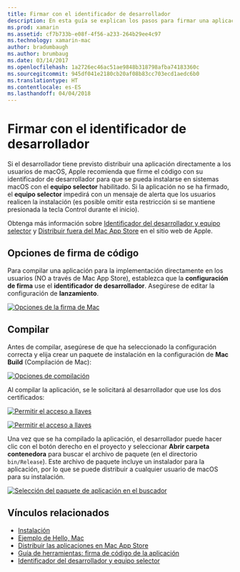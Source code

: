 ```yaml
---
title: Firmar con el identificador de desarrollador
description: En esta guía se explican los pasos para firmar una aplicación Xamarin.Mac con Developer ID para su publicación.
ms.prod: xamarin
ms.assetid: cf7b733b-e08f-4f56-a233-264b29ee4c97
ms.technology: xamarin-mac
author: bradumbaugh
ms.author: brumbaug
ms.date: 03/14/2017
ms.openlocfilehash: 1a2726ec46ac51ae9848b318798afba74183360c
ms.sourcegitcommit: 945df041e2180cb20af08b83cc703ecd1aedc6b0
ms.translationtype: HT
ms.contentlocale: es-ES
ms.lasthandoff: 04/04/2018
---
```

# <a name="sign-with-developer-id"></a>Firmar con el identificador de desarrollador

Si el desarrollador tiene previsto distribuir una aplicación directamente a los usuarios de macOS, Apple recomienda que firme el código con su identificador de desarrollador para que se pueda instalarse en sistemas macOS con el **equipo selector** habilitado. Si la aplicación no se ha firmado, el **equipo selector** impedirá con un mensaje de alerta que los usuarios realicen la instalación (es posible omitir esta restricción si se mantiene presionada la tecla Control durante el inicio).

Obtenga más información sobre [Identificador del desarrollador y equipo selector](https://developer.apple.com/resources/developer-id/) y [Distribuir fuera del Mac App Store](https://developer.apple.com/library/content/documentation/IDEs/Conceptual/AppDistributionGuide/Introduction/Introduction.html) en el sitio web de Apple.

## <a name="code-signing-options"></a>Opciones de firma de código

Para compilar una aplicación para la implementación directamente en los usuarios (NO a través de Mac App Store), establezca que la **configuración de firma** use el **identificador de desarrollador**. Asegúrese de editar la configuración de **lanzamiento**.

 [![](signing-images/config02.png "Opciones de la firma de Mac")](signing-images/config02.png#lightbox)


## <a name="build"></a>Compilar

Antes de compilar, asegúrese de que ha seleccionado la configuración correcta y elija crear un paquete de instalación en la configuración de **Mac Build** (Compilación de Mac):

[![](signing-images/config03.png "Opciones de compilación")](signing-images/config03.png#lightbox)

Al compilar la aplicación, se le solicitará al desarrollador que use los dos certificados:

 [![](signing-images/image57.png "Permitir el acceso a llaves")](signing-images/image57.png#lightbox)

 [![](signing-images/image58.png "Permitir el acceso a llaves")](signing-images/image58.png#lightbox)

Una vez que se ha compilado la aplicación, el desarrollador puede hacer clic con el botón derecho en el proyecto y seleccionar **Abrir carpeta contenedora** para buscar el archivo de paquete (en el directorio `bin/Release`). Este archivo de paquete incluye un instalador para la aplicación, por lo que se puede distribuir a cualquier usuario de macOS para su instalación.

 [![](signing-images/image59.png "Selección del paquete de aplicación en el buscador")](signing-images/image59.png#lightbox)

## <a name="related-links"></a>Vínculos relacionados

- [Instalación](~//mac/get-started/installation.md)
- [Ejemplo de Hello, Mac](~//mac/get-started/hello-mac.md)
- [Distribuir las aplicaciones en Mac App Store](https://developer.apple.com/devcenter/mac/checklist/)
- [Guía de herramientas: firma de código de la aplicación](https://developer.apple.com/library/mac/#documentation/ToolsLanguages/Conceptual/OSXWorkflowGuide/CodeSigning/CodeSigning.html)
- [Identificador del desarrollador y equipo selector](https://developer.apple.com/resources/developer-id/)
